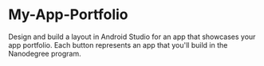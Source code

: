 # My-App-Portfolio
Design and build a layout in Android Studio for an app that showcases your app portfolio. Each button represents an app that you'll build in the Nanodegree program.
